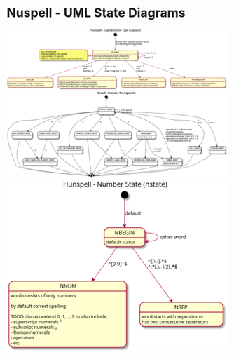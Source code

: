 # Nuspell - UML State Diagrams
[![](capitalization-type-state-diagram.svg)](capitalization-type-state-diagram.svg)
[![](command-line-arguments-state-diagram.svg)](command-line-arguments-state-diagram.svg)
[![](number-state-state-diagram.svg)](number-state-state-diagram.svg)
